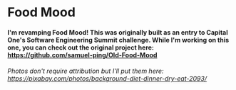 # Food Mood

#### I'm revamping Food Mood! This was originally built as an entry to Capital One's Software Engineering Summit challenge. While I'm working on this one, you can check out the original project here: https://github.com/samuel-ping/Old-Food-Mood

###### Photos don't require attribution but I'll put them here: https://pixabay.com/photos/background-diet-dinner-dry-eat-2093/
